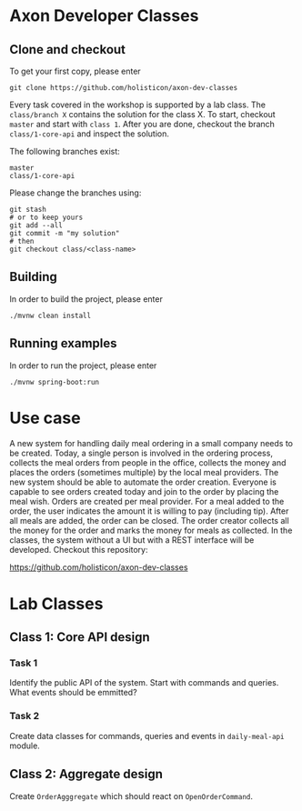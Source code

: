 # Axon Developer Classes

## Clone and checkout

To get your first copy, please enter

    git clone https://github.com/holisticon/axon-dev-classes

Every task covered in the workshop is supported by a lab class. The `class/branch X` contains the solution for the class X. To start, checkout `master` and start with `class 1`. After you are done, checkout the branch `class/1-core-api` and inspect the solution.

The following branches exist:

    master
    class/1-core-api

Please change the branches using:

    git stash
    # or to keep yours
    git add --all
    git commit -m "my solution"
    # then
    git checkout class/<class-name>

## Building

In order to build the project, please enter

    ./mvnw clean install

##  Running examples

In order to run the project, please enter

    ./mvnw spring-boot:run

# Use case

A new system for handling daily meal ordering in a small company needs to be created. Today, a single person is involved in the ordering process, collects the meal orders from people in the office, collects the money and places the orders (sometimes multiple) by the local meal providers.
The new system should be able to automate the order creation. Everyone is capable to see orders created today and join to the order by placing the meal wish. Orders are created per meal provider. For a meal added to the order, the user indicates the amount it is willing to pay (including tip). After all meals are added, the order can be closed. The order creator collects all the money for the order and marks the money for meals as collected.
In the classes, the system without a UI but with a REST interface will be developed. Checkout this repository:

 https://github.com/holisticon/axon-dev-classes

# Lab Classes 

## Class 1: Core API design

### Task 1

Identify the public API of the system. Start with commands and queries. What events should be emmitted?

### Task 2

Create data classes for commands, queries and events in `daily-meal-api` module.


## Class 2: Aggregate design

Create `OrderAgggregate` which should react on `OpenOrderCommand`.

